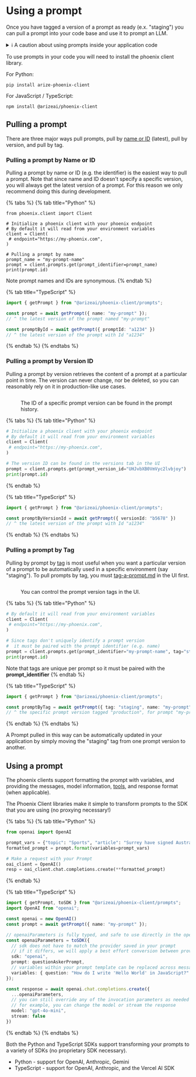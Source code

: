 # Using a prompt

Once you have tagged a version of a prompt as ready (e.x. "staging") you can pull a prompt into your code base and use it to prompt an LLM.

<details>

<summary>ℹ️ A caution about using prompts inside your application code</summary>

When integrating Phoenix prompts into your application, it's important to understand that prompts are treated as code and are stored externally from your primary codebase. This architectural decision introduces several considerations:

#### Key Implementation Impacts

* Network dependencies for prompt retrieval
* Additional debugging complexity
* External system dependencies

#### Current Status

The Phoenix team is actively implementing safeguards to minimize these risks through:

* Caching mechanisms
* Fallback systems

#### Best Practices

If you choose to implement Phoenix prompts in your application, ensure you:

1. Implement robust caching strategies
2. Develop comprehensive fallback mechanisms
3. Consider the impact on your application's reliability requirements

If you have any feedback on the above improvements, please let us know [https://github.com/Arize-ai/phoenix/issues/6290](https://github.com/Arize-ai/phoenix/issues/6290)

</details>



To use prompts in your code you will need to install the phoenix client library.

For Python:

```
pip install arize-phoenix-client
```

For JavaScript / TypeScript:

```
npm install @arizeai/phoenix-client
```

## Pulling a prompt

There are three major ways pull prompts,  pull by [name or ID](using-a-prompt.md#pulling-a-prompt-by-name-or-id) (latest), pull by version, and pull by tag.&#x20;

### Pulling a prompt by Name or ID

Pulling a prompt by name or ID (e.g. the identifier) is the easiest way to pull a prompt. Note that since name and ID doesn't specify a specific version, you will always get the latest version of a prompt. For this reason we only recommend doing this during development.

{% tabs %}
{% tab title="Python" %}
<pre class="language-python"><code class="lang-python">from phoenix.client import Client

# Initialize a phoenix client with your phoenix endpoint
# By default it will read from your environment variables
client = Client(
 # endpoint="https://my-phoenix.com",
)

# Pulling a prompt by name
prompt_name = "my-prompt-name"
prompt = client.prompts.get(prompt_identifier=prompt_name)
print(prompt.id)
</code></pre>

Note prompt names and IDs are synonymous.
{% endtab %}

{% tab title="TypeScript" %}
```typescript
import { getPrompt } from "@arizeai/phoenix-client/prompts";

const prompt = await getPrompt({ name: "my-prompt" });
// ^ the latest version of the prompt named "my-prompt"

const promptById = await getPrompt({ promptId: "a1234" })
// ^ the latest version of the prompt with Id "a1234"
```
{% endtab %}
{% endtabs %}

### Pulling a prompt by Version ID

Pulling a prompt by version retrieves the content of a prompt at a particular point in time. The version can never change, nor be deleted, so you can reasonably rely on it in production-like use cases.

<figure><img src="https://storage.googleapis.com/arize-phoenix-assets/assets/images/prompt_version_id.png" alt=""><figcaption><p>The ID of a specific prompt version can be found in the prompt history.</p></figcaption></figure>

{% tabs %}
{% tab title="Python" %}
```python
# Initialize a phoenix client with your phoenix endpoint
# By default it will read from your environment variables
client = Client(
 # endpoint="https://my-phoenix.com",
)

# The version ID can be found in the versions tab in the UI
prompt = client.prompts.get(prompt_version_id="UHJvbXB0VmVyc2lvbjoy")
print(prompt.id)
```
{% endtab %}

{% tab title="TypeScript" %}
```typescript
import { getPrompt } from "@arizeai/phoenix-client/prompts";

const promptByVersionId = await getPrompt({ versionId: "b5678" })
// ^ the latest version of the prompt with Id "a1234"
```
{% endtab %}
{% endtabs %}

### Pulling a prompt by Tag

Pulling by prompt by [tag](https://app.gitbook.com/s/fqGNxHHFrgwnCxgUBNsJ/prompt-engineering/prompts-concepts#prompt-version-tag) is most useful when you want a particular version of a prompt to be automatically used in a specific environment (say "staging").  To pull prompts by tag, you must [tag-a-prompt.md](tag-a-prompt.md "mention") in the UI first.

<figure><img src="https://storage.googleapis.com/arize-phoenix-assets/assets/images/prompt_version_tagging.png" alt=""><figcaption><p>You can control the prompt version tags in the UI.</p></figcaption></figure>

{% tabs %}
{% tab title="Python" %}
```python
# By default it will read from your environment variables
client = Client(
 # endpoint="https://my-phoenix.com",
)

# Since tags don't uniquely identify a prompt version
#  it must be paired with the prompt identifier (e.g. name)
prompt = client.prompts.get(prompt_identifier="my-prompt-name", tag="staging")
print(prompt.id)
```

Note that tags are unique per prompt so it must be paired with the **prompt\_identifier**
{% endtab %}

{% tab title="TypeScript" %}
```typescript
import { getPrompt } from "@arizeai/phoenix-client/prompts";

const promptByTag = await getPrompt({ tag: "staging", name: "my-prompt" });
// ^ the specific prompt version tagged "production", for prompt "my-prompt"
```
{% endtab %}
{% endtabs %}

A Prompt pulled in this way can be automatically updated in your application by simply moving the "staging" tag from one prompt version to another.

## Using a prompt

The phoenix clients support formatting the prompt with variables, and providing the messages, model information, [tools](https://app.gitbook.com/s/fqGNxHHFrgwnCxgUBNsJ/prompt-engineering/prompts-concepts#tools), and response format (when applicable).

The Phoenix Client libraries make it simple to transform prompts to the SDK that you are using (no proxying necessary!)

{% tabs %}
{% tab title="Python" %}
```python
from openai import OpenAI

prompt_vars = {"topic": "Sports", "article": "Surrey have signed Australia all-rounder Moises Henriques for this summer's NatWest T20 Blast. Henriques will join Surrey immediately after the Indian Premier League season concludes at the end of next month and will be with them throughout their Blast campaign and also as overseas cover for Kumar Sangakkara - depending on the veteran Sri Lanka batsman's Test commitments in the second half of the summer. Australian all-rounder Moises Henriques has signed a deal to play in the T20 Blast for Surrey . Henriques, pictured in the Big Bash (left) and in ODI action for Australia (right), will join after the IPL . Twenty-eight-year-old Henriques, capped by his country in all formats but not selected for the forthcoming Ashes, said: 'I'm really looking forward to playing for Surrey this season. It's a club with a proud history and an exciting squad, and I hope to play my part in achieving success this summer. 'I've seen some of the names that are coming to England to be involved in the NatWest T20 Blast this summer, so am looking forward to testing myself against some of the best players in the world.' Surrey director of cricket Alec Stewart added: 'Moises is a fine all-round cricketer and will add great depth to our squad.'"}
formatted_prompt = prompt.format(variables=prompt_vars)

# Make a request with your Prompt
oai_client = OpenAI()
resp = oai_client.chat.completions.create(**formatted_prompt)
```
{% endtab %}

{% tab title="TypeScript" %}
```typescript
import { getPrompt, toSDK } from "@arizeai/phoenix-client/prompts";
import OpenAI from "openai";

const openai = new OpenAI()
const prompt = await getPrompt({ name: "my-prompt" });

// openaiParameters is fully typed, and safe to use directly in the openai client
const openaiParameters = toSDK({
  // sdk does not have to match the provider saved in your prompt
  // if it differs, we will apply a best effort conversion between providers automatically
  sdk: "openai",
  prompt: questionAskerPrompt,
  // variables within your prompt template can be replaced across messages
  variables: { question: "How do I write 'Hello World' in JavaScript?" }
});

const response = await openai.chat.completions.create({
  ...openaiParameters,
  // you can still override any of the invocation parameters as needed
  // for example, you can change the model or stream the response
  model: "gpt-4o-mini",
  stream: false
})
```
{% endtab %}
{% endtabs %}

Both the Python and TypeScript SDKs support transforming your prompts to a variety of SDKs (no proprietary SDK necessary).

* Python - support for OpenAI, Anthropic, Gemini
* TypeScript -  support for OpenAI, Anthropic, and the Vercel AI SDK



